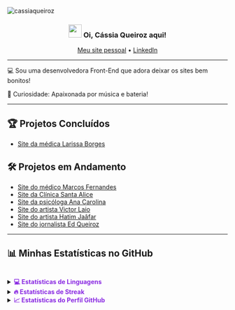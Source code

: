 <!-- Visualizações do Perfil -->
<p align="left"> <img src="https://komarev.com/ghpvc/?username=cassiaqueiroz&label=Profile%20views&color=8A2BE2&style=flat" alt="cassiaqueiroz" /> </p>

<!-- Título e Saudação -->
<h3 align="center"><img src="https://images.emojiterra.com/google/noto-emoji/animated-emoji/1f44b-1f3fb.gif" width="30px"> Oi, Cássia Queiroz aqui!</h3>

<p align="center">
  <a href="https://devcassiaqueiroz.com.br">Meu site pessoal</a> •
  <a href="https://www.linkedin.com/in/cassia-queiroz/">LinkedIn</a>
</p>

<!-- Sobre Mim -->
---
💻 Sou uma desenvolvedora Front-End que adora deixar os sites bem bonitos!

🥁 Curiosidade: Apaixonada por música e bateria! 

---

<!-- Seção de Projetos -->
## 🏆 Projetos Concluídos
- [Site da médica Larissa Borges](https://dralarissaborges.com.br)

## 🛠️ Projetos em Andamento
- [Site do médico Marcos Fernandes](https://drmarcosfernandes.com)
- [Site da Clínica Santa Alice](https://cassiaqueiroz.github.io/clinica-santa-alice/)
- [Site da psicóloga Ana Carolina](https://cassiaqueiroz.github.io/ana-carolina/) 
- [Site do artista Victor Laio](https://cassiaqueiroz.github.io/vlaio/) 
- [Site do artista Hatim Jaâfar](https://cassiaqueiroz.github.io/hatim-jaafar/) 
- [Site do jornalista Ed Queiroz](https://cassiaqueiroz.github.io/ed-queiroz/)


---

<!-- Estatísticas do GitHub -->
## 📊 Minhas Estatísticas no GitHub 
<br/>

<div>
  <details>
    <summary><b style="color: #8A2BE2;">💻 Estatísticas de Linguagens</b></summary>
    <br/>
    <img align="center" src="https://github-readme-stats.vercel.app/api/top-langs?username=cassiaqueiroz&langs_count=10&show_icons=true&locale=pt-br&layout=compact&theme=tokyonight&title_color=8A2BE2&text_color=8A2BE2&icon_color=FFFFFF" alt="Estatísticas de linguagens da Cássia" height="192px" width="500px"/>
  </details>
</div>

<div>
  <details>
    <summary><b style="color: #8A2BE2;">🔥 Estatísticas de Streak</b></summary>
    <br/>
    <img align="center" src="https://github-readme-streak-stats.herokuapp.com/?user=cassiaqueiroz&theme=tokyonight&ring=8A2BE2&fire=8A2BE2&currStreakLabel=8A2BE2" alt="Estatísticas de Streak da Cássia" />
  </details>
</div>

<div>
  <details>
    <summary><b style="color: #8A2BE2;">📈 Estatísticas do Perfil GitHub</b></summary>
    <br/>
    <img src="https://github-readme-stats.anuraghazra1.vercel.app/api?username=cassiaqueiroz&show_icons=true&theme=tokyonight&title_color=8A2BE2" alt="Estatísticas do Perfil da Cássia"/>
  </details>
</div>

